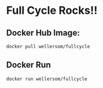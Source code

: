 # Full Cycle Rocks!!
## Docker Hub Image:
```
docker pull wellersom/fullcycle
```
## Docker Run
```
docker run wellersom/fullcycle
```